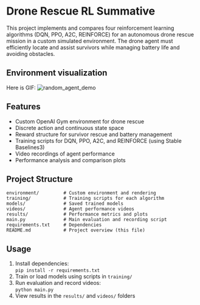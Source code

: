 # Drone Rescue RL Summative

This project implements and compares four reinforcement learning algorithms (DQN, PPO, A2C, REINFORCE) for an autonomous drone rescue mission in a custom simulated environment. The drone agent must efficiently locate and assist survivors while managing battery life and avoiding obstacles.
## Environment visualization
Here is GIF:
![random_agent_demo](https://github.com/user-attachments/assets/643cbf55-0fdf-454c-9549-761c00343006)

## Features
- Custom OpenAI Gym environment for drone rescue
- Discrete action and continuous state space
- Reward structure for survivor rescue and battery management
- Training scripts for DQN, PPO, A2C, and REINFORCE (using Stable Baselines3)
- Video recordings of agent performance
- Performance analysis and comparison plots

## Project Structure
```
environment/         # Custom environment and rendering
training/            # Training scripts for each algorithm
models/              # Saved trained models
videos/              # Agent performance videos
results/             # Performance metrics and plots
main.py              # Main evaluation and recording script
requirements.txt     # Dependencies
README.md            # Project overview (this file)
```

## Usage
1. Install dependencies:  
   `pip install -r requirements.txt`
2. Train or load models using scripts in `training/`
3. Run evaluation and record videos:  
   `python main.py`
4. View results in the `results/` and `videos/` folders

##
